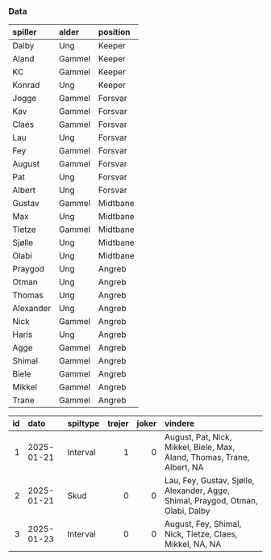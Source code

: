 ### Data

<table class="table table-striped">
<thead>
<tr>
<th style="text-align:left;">
spiller
</th>
<th style="text-align:left;">
alder
</th>
<th style="text-align:left;">
position
</th>
</tr>
</thead>
<tbody>
<tr>
<td style="text-align:left;">
Dalby
</td>
<td style="text-align:left;">
Ung
</td>
<td style="text-align:left;">
Keeper
</td>
</tr>
<tr>
<td style="text-align:left;">
Aland
</td>
<td style="text-align:left;">
Gammel
</td>
<td style="text-align:left;">
Keeper
</td>
</tr>
<tr>
<td style="text-align:left;">
KC
</td>
<td style="text-align:left;">
Gammel
</td>
<td style="text-align:left;">
Keeper
</td>
</tr>
<tr>
<td style="text-align:left;">
Konrad
</td>
<td style="text-align:left;">
Ung
</td>
<td style="text-align:left;">
Keeper
</td>
</tr>
<tr>
<td style="text-align:left;">
Jogge
</td>
<td style="text-align:left;">
Gammel
</td>
<td style="text-align:left;">
Forsvar
</td>
</tr>
<tr>
<td style="text-align:left;">
Kav
</td>
<td style="text-align:left;">
Gammel
</td>
<td style="text-align:left;">
Forsvar
</td>
</tr>
<tr>
<td style="text-align:left;">
Claes
</td>
<td style="text-align:left;">
Gammel
</td>
<td style="text-align:left;">
Forsvar
</td>
</tr>
<tr>
<td style="text-align:left;">
Lau
</td>
<td style="text-align:left;">
Ung
</td>
<td style="text-align:left;">
Forsvar
</td>
</tr>
<tr>
<td style="text-align:left;">
Fey
</td>
<td style="text-align:left;">
Gammel
</td>
<td style="text-align:left;">
Forsvar
</td>
</tr>
<tr>
<td style="text-align:left;">
August
</td>
<td style="text-align:left;">
Gammel
</td>
<td style="text-align:left;">
Forsvar
</td>
</tr>
<tr>
<td style="text-align:left;">
Pat
</td>
<td style="text-align:left;">
Ung
</td>
<td style="text-align:left;">
Forsvar
</td>
</tr>
<tr>
<td style="text-align:left;">
Albert
</td>
<td style="text-align:left;">
Ung
</td>
<td style="text-align:left;">
Forsvar
</td>
</tr>
<tr>
<td style="text-align:left;">
Gustav
</td>
<td style="text-align:left;">
Gammel
</td>
<td style="text-align:left;">
Midtbane
</td>
</tr>
<tr>
<td style="text-align:left;">
Max
</td>
<td style="text-align:left;">
Ung
</td>
<td style="text-align:left;">
Midtbane
</td>
</tr>
<tr>
<td style="text-align:left;">
Tietze
</td>
<td style="text-align:left;">
Gammel
</td>
<td style="text-align:left;">
Midtbane
</td>
</tr>
<tr>
<td style="text-align:left;">
Sjølle
</td>
<td style="text-align:left;">
Ung
</td>
<td style="text-align:left;">
Midtbane
</td>
</tr>
<tr>
<td style="text-align:left;">
Olabi
</td>
<td style="text-align:left;">
Ung
</td>
<td style="text-align:left;">
Midtbane
</td>
</tr>
<tr>
<td style="text-align:left;">
Praygod
</td>
<td style="text-align:left;">
Ung
</td>
<td style="text-align:left;">
Angreb
</td>
</tr>
<tr>
<td style="text-align:left;">
Otman
</td>
<td style="text-align:left;">
Ung
</td>
<td style="text-align:left;">
Angreb
</td>
</tr>
<tr>
<td style="text-align:left;">
Thomas
</td>
<td style="text-align:left;">
Ung
</td>
<td style="text-align:left;">
Angreb
</td>
</tr>
<tr>
<td style="text-align:left;">
Alexander
</td>
<td style="text-align:left;">
Ung
</td>
<td style="text-align:left;">
Angreb
</td>
</tr>
<tr>
<td style="text-align:left;">
Nick
</td>
<td style="text-align:left;">
Gammel
</td>
<td style="text-align:left;">
Angreb
</td>
</tr>
<tr>
<td style="text-align:left;">
Haris
</td>
<td style="text-align:left;">
Ung
</td>
<td style="text-align:left;">
Angreb
</td>
</tr>
<tr>
<td style="text-align:left;">
Agge
</td>
<td style="text-align:left;">
Gammel
</td>
<td style="text-align:left;">
Angreb
</td>
</tr>
<tr>
<td style="text-align:left;">
Shimal
</td>
<td style="text-align:left;">
Gammel
</td>
<td style="text-align:left;">
Angreb
</td>
</tr>
<tr>
<td style="text-align:left;">
Biele
</td>
<td style="text-align:left;">
Gammel
</td>
<td style="text-align:left;">
Angreb
</td>
</tr>
<tr>
<td style="text-align:left;">
Mikkel
</td>
<td style="text-align:left;">
Gammel
</td>
<td style="text-align:left;">
Angreb
</td>
</tr>
<tr>
<td style="text-align:left;">
Trane
</td>
<td style="text-align:left;">
Gammel
</td>
<td style="text-align:left;">
Angreb
</td>
</tr>
</tbody>
</table>
<table class="table table-striped">
<thead>
<tr>
<th style="text-align:right;">
id
</th>
<th style="text-align:left;">
dato
</th>
<th style="text-align:left;">
spiltype
</th>
<th style="text-align:right;">
trøjer
</th>
<th style="text-align:right;">
joker
</th>
<th style="text-align:left;">
vindere
</th>
</tr>
</thead>
<tbody>
<tr>
<td style="text-align:right;">
1
</td>
<td style="text-align:left;">
2025-01-21
</td>
<td style="text-align:left;">
Interval
</td>
<td style="text-align:right;">
1
</td>
<td style="text-align:right;">
0
</td>
<td style="text-align:left;">
August, Pat, Nick, Mikkel, Biele, Max, Aland, Thomas, Trane, Albert, NA
</td>
</tr>
<tr>
<td style="text-align:right;">
2
</td>
<td style="text-align:left;">
2025-01-21
</td>
<td style="text-align:left;">
Skud
</td>
<td style="text-align:right;">
0
</td>
<td style="text-align:right;">
0
</td>
<td style="text-align:left;">
Lau, Fey, Gustav, Sjølle, Alexander, Agge, Shimal, Praygod, Otman,
Olabi, Dalby
</td>
</tr>
<tr>
<td style="text-align:right;">
3
</td>
<td style="text-align:left;">
2025-01-23
</td>
<td style="text-align:left;">
Interval
</td>
<td style="text-align:right;">
0
</td>
<td style="text-align:right;">
0
</td>
<td style="text-align:left;">
August, Fey, Shimal, Nick, Tietze, Claes, Mikkel, NA, NA
</td>
</tr>
</tbody>
</table>
